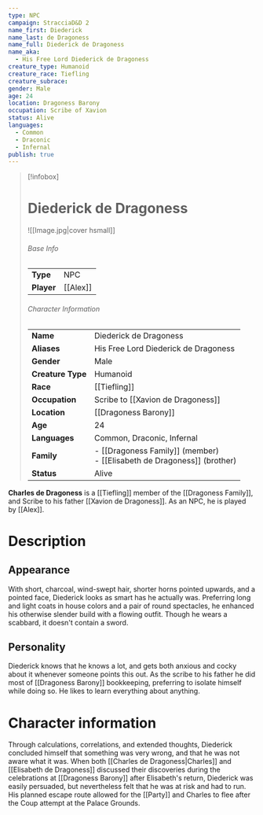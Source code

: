 ```yaml
---
type: NPC
campaign: StracciaD&D 2
name_first: Diederick
name_last: de Dragoness
name_full: Diederick de Dragoness
name_aka:
  - His Free Lord Diederick de Dragoness
creature_type: Humanoid
creature_race: Tiefling
creature_subrace: 
gender: Male
age: 24
location: Dragoness Barony
occupation: Scribe of Xavion
status: Alive
languages:
  - Common
  - Draconic
  - Infernal
publish: true
---
```

> [!infobox]  
> # Diederick de Dragoness
> ![[Image.jpg|cover hsmall]]  
> ###### Base Info
> | | |  
> |---|---|  
> | **Type** | NPC |
> | **Player** | [[Alex]] |
> ###### Character Information  
> | | |  
> |---|---|  
> | **Name** | Diederick de Dragoness |
> | **Aliases** | His Free Lord Diederick de Dragoness |
> | **Gender** | Male | 
> | **Creature Type** | Humanoid |
> | **Race** | [[Tiefling]] |  
> | **Occupation** | Scribe to [[Xavion de Dragoness]] |  
> | **Location** | [[Dragoness Barony]] |
> | **Age** | 24 |
> | **Languages** | Common, Draconic, Infernal |  
> | **Family** | - [[Dragoness Family]] (member)<br>- [[Elisabeth de Dragoness]] (brother) |
> | **Status** | Alive |

**Charles de Dragoness** is a [[Tiefling]] member of the [[Dragoness Family]], and Scribe to his father [[Xavion de Dragoness]]. As an NPC, he is played by [[Alex]].
# Description
## Appearance
With short, charcoal, wind-swept hair, shorter horns pointed upwards, and a pointed face, Diederick looks as smart has he actually was. Preferring long and light coats in house colors and a pair of round spectacles, he enhanced his otherwise slender build with a flowing outfit. Though he wears a scabbard, it doesn't contain a sword.
## Personality
Diederick knows that he knows a lot, and gets both anxious and cocky about it whenever someone points this out. As the scribe to his father he did most of [[Dragoness Barony]] bookkeeping, preferring to isolate himself while doing so. He likes to learn everything about anything. 
# Character information
Through calculations, correlations, and extended thoughts, Diederick concluded himself that something was very wrong, and that he was not aware what it was. When both [[Charles de Dragoness|Charles]] and [[Elisabeth de Dragoness]] discussed their discoveries during the celebrations at [[Dragoness Barony]] after Elisabeth's return, Diederick was easily persuaded, but nevertheless felt that he was at risk and had to run. His planned escape route allowed for the [[Party]] and Charles to flee after the Coup attempt at the Palace Grounds.
